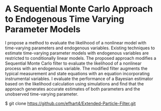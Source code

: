 # A Sequential Monte Carlo Approach to Endogenous Time Varying Parameter Models

I propose a method to evaluate the likelihood of a nonlinear model with time-varying parameters and endogenous variables. Existing techniques to estimate time-varying parameter models with endogenous variables are restricted to conditionally linear models. The proposed approach modifies a Sequential Monte Carlo filter to evaluate the likelihood of a nonlinear process with an endogenous variable. The modified filter augments the typical measurement and state equations with an equation incorporating instrumental variables. I evaluate the performance of a Bayesian estimator based on the likelihood calculation using simulations and find that the approach generates accurate estimates of both parameters and the unobserved time-varying parameter.

$ git clone https://github.com/efhart4/Extended-Particle-Filter.git
